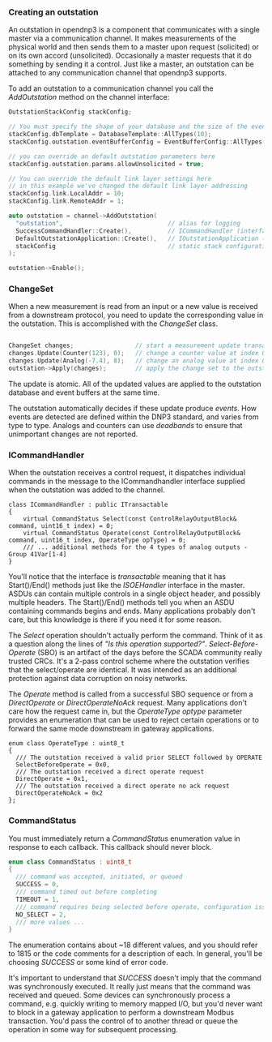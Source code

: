 ### Creating an outstation

An outstation in opendnp3 is a component that communicates with a single master via a communication channel. It makes measurements of the physical world and then
sends them to a master upon request (solicited) or on its own accord (unsolicited). Occasionally a master requests that it do something by sending it a control.
Just like a master, an outstation can be attached to any communication channel that opendnp3 supports.

To add an outstation to a communication channel you call the *AddOutstation* method on the channel interface:

```c++
OutstationStackConfig stackConfig;

// You must specify the shape of your database and the size of the event buffers
stackConfig.dbTemplate = DatabaseTemplate::AllTypes(10);
stackConfig.outstation.eventBufferConfig = EventBufferConfig::AllTypes(10);

// you can override an default outstation parameters here
stackConfig.outstation.params.allowUnsolicited = true;

// You can override the default link layer settings here
// in this example we've changed the default link layer addressing
stackConfig.link.LocalAddr = 10;
stackConfig.link.RemoteAddr = 1;

auto outstation = channel->AddOutstation(
  "outstation",                             // alias for logging
  SuccessCommandHandler::Create(),          // ICommandHandler (interface)
  DefaultOutstationApplication::Create(),   // IOutstationApplication (interface)
  stackConfig                               // static stack configuration
);

outstation->Enable();
```

### ChangeSet

When a new measurement is read from an input or a new value is received from a downstream protocol, you need to update the corresponding
value in the outstation. This is accomplished with the _ChangeSet_ class.


```c++

ChangeSet changes;                 // start a measurement update transaction
changes.Update(Counter(123), 0);   // change a counter value at index 0
changes.Update(Analog(-7.4), 8);   // change an analog value at index 8
outstation->Apply(changes);        // apply the change set to the outstation
```

The update is atomic. All of the updated values are applied to the outstation database and event buffers at the same time.

The outstation automatically decides if these update produce _events_. How events are detected are defined within the DNP3 standard,
and varies from type to type. Analogs and counters can use _deadbands_ to ensure that unimportant changes are not reported.

### ICommandHandler

When the outstation receives a control request, it dispatches individual commands in the message to the ICommandhandler interface
supplied when the outstation was added to the channel.

```
class ICommandHandler : public ITransactable
{
	virtual CommandStatus Select(const ControlRelayOutputBlock& command, uint16_t index) = 0;
	virtual CommandStatus Operate(const ControlRelayOutputBlock& command, uint16_t index, OperateType opType) = 0;
	/// ... additional methods for the 4 types of analog outputs - Group 41Var[1-4]
}
```

You'll notice that the interface is _transactable_ meaning that it has Start()/End() methods just like the _ISOEHandler_ interface in the master. ASDUs
can contain multiple controls in a single object header, and possibly multiple headers. The Start()/End() methods tell you when an ASDU containing
commands begins and ends. Many applications probably don't care, but this knowledge is there if you need it for some reason.

The _Select_ operation shouldn't actually perform the command. Think of it as a question along the lines of _"Is this operation supported?"_.
_Select-Before-Operate_ (SBO) is an artifact of the days before the SCADA community really trusted CRCs. It's a 2-pass control scheme where the
outstation verifies that the select/operate are identical. It was intended as an additional protection against data corruption on noisy networks.

The _Operate_ method is called from a successful SBO sequence or from a _DirectOperate_ or _DirectOperateNoAck_ request. Many applications don't care how the
request came in, but the _OperateType optype_ parameter provides an enumeration that can be used to reject certain operations or to forward the same mode downstream in
gateway applications.

```
enum class OperateType : uint8_t
{
  /// The outstation received a valid prior SELECT followed by OPERATE
  SelectBeforeOperate = 0x0,
  /// The outstation received a direct operate request
  DirectOperate = 0x1,
  /// The outstation received a direct operate no ack request
  DirectOperateNoAck = 0x2
};
```

### CommandStatus

You must immediately return a _CommandStatus_ enumeration value in response to each callback. This callback should never block.

```c++
enum class CommandStatus : uint8_t
{
  /// command was accepted, initiated, or queued
  SUCCESS = 0,
  /// command timed out before completing
  TIMEOUT = 1,
  /// command requires being selected before operate, configuration issue
  NO_SELECT = 2,
  /// more values ...
}
```

The enumeration contains about ~18 different values, and you should refer to 1815 or the code comments for a description of each. In general,
you'll be choosing _SUCCESS_ or some kind of error code.

It's important to understand that _SUCCESS_ doesn't imply that the command was synchronously executed. It really just means that the command
was received and queued. Some devices can synchronously process a command, e.g. quickly writing to memory mapped I/O, but you'd never
want to block in a gateway application to perform a downstream Modbus transaction. You'd pass the control of to another thread or queue the operation
in some way for subsequent processing.
